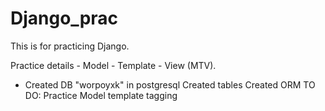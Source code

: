 # Django_prac

This is for practicing Django.

Practice details - Model - Template - View (MTV).
* Created DB "worpoyxk" in postgresql
   Created tables
   Created ORM
   TO DO: Practice Model template tagging
